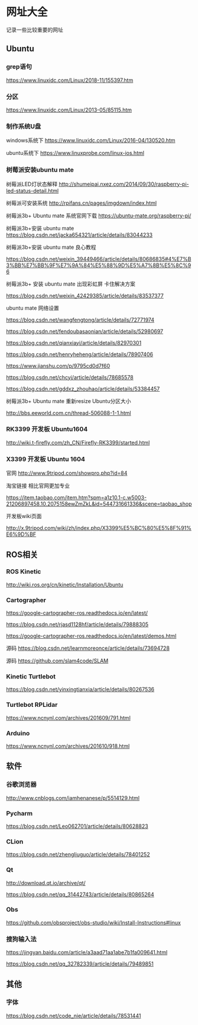 # 网址大全

记录一些比较重要的网址



## Ubuntu

### grep语句

https://www.linuxidc.com/Linux/2018-11/155397.htm

### 分区

https://www.linuxidc.com/Linux/2013-05/85115.htm

### 制作系统U盘

windows系统下 https://www.linuxidc.com/Linux/2016-04/130520.htm

ubuntu系统下 https://www.linuxprobe.com/linux-ios.html

### 树莓派安装ubuntu mate

树莓派LED灯状态解释 http://shumeipai.nxez.com/2014/09/30/raspberry-pi-led-status-detail.html

树莓派可安装系统 http://rpifans.cn/pages/imgdown/index.html

树莓派3b+ Ubuntu mate 系统官网下载 https://ubuntu-mate.org/raspberry-pi/

树莓派3b+安装 ubuntu mate https://blog.csdn.net/jacka654321/article/details/83044233

树莓派3b+安装 ubuntu mate 良心教程 

https://blog.csdn.net/weixin_39449466/article/details/80686835#4%E7%B3%BB%E7%BB%9F%E7%9A%84%E5%88%9D%E5%A7%8B%E5%8C%96

树莓派3b+ 安装 ubuntu mate 出现彩虹屏 卡住解决方案

https://blog.csdn.net/weixin_42429385/article/details/83537377

ubuntu mate 网络设置

https://blog.csdn.net/wangfengtong/article/details/72771974

https://blog.csdn.net/fendoubasaonian/article/details/52980697

https://blog.csdn.net/qianxiayi/article/details/82970301

https://blog.csdn.net/henryheheng/article/details/78907406

https://www.jianshu.com/p/9795cd0d7f60

https://blog.csdn.net/chcyj/article/details/78685578

https://blog.csdn.net/gddxz_zhouhao/article/details/53384457

树莓派3b+ Ubuntu mate 重新resize Ubuntu分区大小

http://bbs.eeworld.com.cn/thread-506088-1-1.html

### RK3399 开发板 Ubuntu1604

http://wiki.t-firefly.com/zh_CN/Firefly-RK3399/started.html

### X3399 开发板 Ubuntu 1604

官网 http://www.9tripod.com/showpro.php?id=84

淘宝链接 相比官网更加专业 

https://item.taobao.com/item.htm?spm=a1z10.1-c.w5003-21206897458.10.2075158ewZmZkL&id=544731661336&scene=taobao_shop

开发板wiki页面 

http://x.9tripod.com/wiki/zh/index.php/X3399%E5%BC%80%E5%8F%91%E6%9D%BF

## ROS相关

### ROS Kinetic

http://wiki.ros.org/cn/kinetic/Installation/Ubuntu

### Cartographer

https://google-cartographer-ros.readthedocs.io/en/latest/

https://blog.csdn.net/rjasd1128hf/article/details/79888305

https://google-cartographer-ros.readthedocs.io/en/latest/demos.html

源码 https://blog.csdn.net/learnmoreonce/article/details/73694728

源码 https://github.com/slam4code/SLAM

### Kinetic Turtlebot

https://blog.csdn.net/yinxingtianxia/article/details/80267536

### Turtlebot RPLidar

https://www.ncnynl.com/archives/201609/791.html

### Arduino

https://www.ncnynl.com/archives/201610/918.html







## 软件

### 谷歌浏览器

http://www.cnblogs.com/iamhenanese/p/5514129.html

### Pycharm

https://blog.csdn.net/Leo062701/article/details/80628823

### CLion

https://blog.csdn.net/zhengliuguo/article/details/78401252

### Qt

http://download.qt.io/archive/qt/

https://blog.csdn.net/qq_31442743/article/details/80865264

### Obs

https://github.com/obsproject/obs-studio/wiki/Install-Instructions#linux

### 搜狗输入法

https://jingyan.baidu.com/article/a3aad71aa1abe7b1fa009641.html

https://blog.csdn.net/qq_32782339/article/details/79489851



## 其他

### 字体

https://blog.csdn.net/code_nie/article/details/78531441